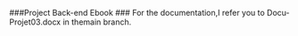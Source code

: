 ###Project Back-end Ebook ###
For the documentation,I refer you to Docu-Projet03.docx in themain branch.
